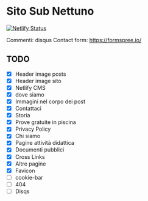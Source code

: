 # Sito Sub Nettuno

[![Netlify Status](https://api.netlify.com/api/v1/badges/2957c68e-a3eb-40f4-b127-32195e2837dd/deploy-status)](https://app.netlify.com/sites/blue-lagoon-505905/deploys)

Commenti: disqus
Contact form: https://formspree.io/

## TODO

- [x] Header image posts
- [x] Header image sito
- [x] Netlify CMS
- [x] dove siamo
- [x] Immagini nel corpo dei post
- [x] Contattaci
- [x] Storia
- [x] Prove gratuite in piscina
- [x] Privacy Policy
- [x] Chi siamo
- [x] Pagine attività didattica
- [x] Documenti pubblici
- [x] Cross Links
- [x] Altre pagine
- [x] Favicon
- [ ] cookie-bar
- [ ] 404
- [ ] Disqs
